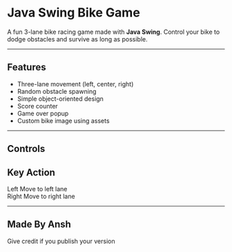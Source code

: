 #  Java Swing Bike Game

A fun 3-lane bike racing game made with **Java Swing**. Control your bike to dodge obstacles and survive as long as possible.

---

## Features

-  Three-lane movement (left, center, right)
-  Random obstacle spawning
-  Simple object-oriented design
-  Score counter
-  Game over popup
-  Custom bike image using assets

---

## Controls

 Key         Action             
-------------------------------
  Left     Move to left lane  
  Right    Move to right lane

---
## Made By Ansh

Give credit if you publish your version
